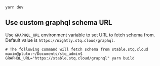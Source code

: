 `yarn dev`

## Use custom graphql schema URL

Use `GRAPHQL_URL` environment variable to set URL to fetch schema from. Default value is `https://nightly.stq.cloud/graphql`.

```
# The following command will fetch schema from stable.stq.cloud
maxim@pluto:~/Documents/stq_admin$ GRAPHQL_URL="https://stable.stq.cloud/graphql" yarn build
```

